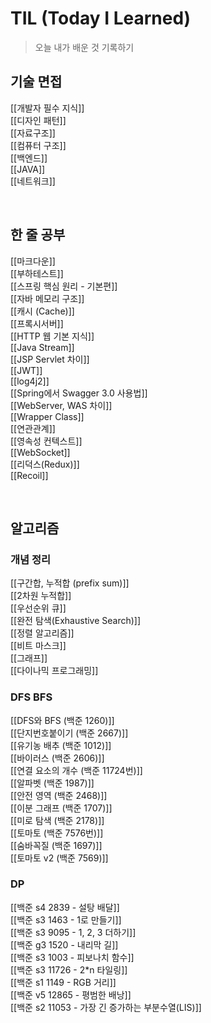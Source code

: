 # TIL (Today I Learned) 

> 오늘 내가 배운 것 기록하기

## 기술 면접

[[개발자 필수 지식]]      
[[디자인 패턴]]      
[[자료구조]]      
[[컴퓨터 구조]]      
[[백엔드]]   
[[JAVA]]   
[[네트워크]]   

<br>

## 한 줄 공부

[[마크다운]]    
[[부하테스트]]   
[[스프링 핵심 원리 - 기본편]]   
[[자바 메모리 구조]]   
[[캐시 (Cache)]]   
[[프록시서버]]   
[[HTTP 웹 기본 지식]]   
[[Java Stream]]   
[[JSP Servlet 차이]]   
[[JWT]]   
[[log4j2]]   
[[Spring에서 Swagger 3.0 사용법]]   
[[WebServer, WAS 차이]]   
[[Wrapper Class]]   
[[연관관계]]   
[[영속성 컨텍스트]]   
[[WebSocket]]  
[[리덕스(Redux)]]   
[[Recoil]]   


<br>

## 알고리즘

### 개념 정리

[[구간합, 누적합 (prefix sum)]]   
[[2차원 누적합]]   
[[우선순위 큐]]   
[[완전 탐색(Exhaustive Search)]]   
[[정렬 알고리즘]]   
[[비트 마스크]]   
[[그래프]]   
[[다이나믹 프로그래밍]]   

### DFS BFS

[[DFS와 BFS (백준 1260)]]   
[[단지번호붙이기 (백준 2667)]]   
[[유기농 배추 (백준 1012)]]   
[[바이러스 (백준 2606)]]   
[[연결 요소의 개수 (백준 11724번)]]   
[[알파벳 (백준 1987)]]   
[[안전 영역 (백준 2468)]]   
[[이분 그래프 (백준 1707)]]   
[[미로 탐색 (백준 2178)]]   
[[토마토 (백준 7576번)]]   
[[숨바꼭질 (백준 1697)]]   
[[토마토 v2 (백준 7569)]]

### DP

[[백준 s4 2839 - 설탕 배달]]   
[[백준 s3 1463 - 1로 만들기]]   
[[백준 s3 9095 - 1, 2, 3 더하기]]   
[[백준 g3 1520 - 내리막 길]]   
[[백준 s3 1003 - 피보나치 함수]]   
[[백준 s3 11726 - 2*n 타일링]]   
[[백준 s1 1149 - RGB 거리]]   
[[백준 v5 12865 - 평범한 배낭]]   
[[백준 s2 11053 - 가장 긴 증가하는 부분수열(LIS)]]   

